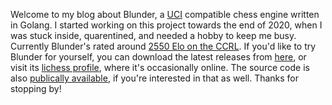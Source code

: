 Welcome to my blog about Blunder, a [UCI](https://en.wikipedia.org/wiki/Universal_Chess_Interface) compatible chess engine written in Golang. I started working on this project towards the end of 2020, when I was stuck inside, quarentined, and needed a hobby to
keep me busy. Currently Blunder's rated around [2550 Elo on the CCRL](https://rb.gy/hxhssn). If you'd like to try
Blunder for yourself, you can download the latest releases from [here](https://github.com/algerbrex/blunder/releases),
or visit its [lichess profile](https://lichess.org/@/blunder_engine/all), where it's occasionally online. The source
code is also [publically available](https://github.com/algerbrex/blunder), if you're interested in that as well. Thanks for stopping by!
